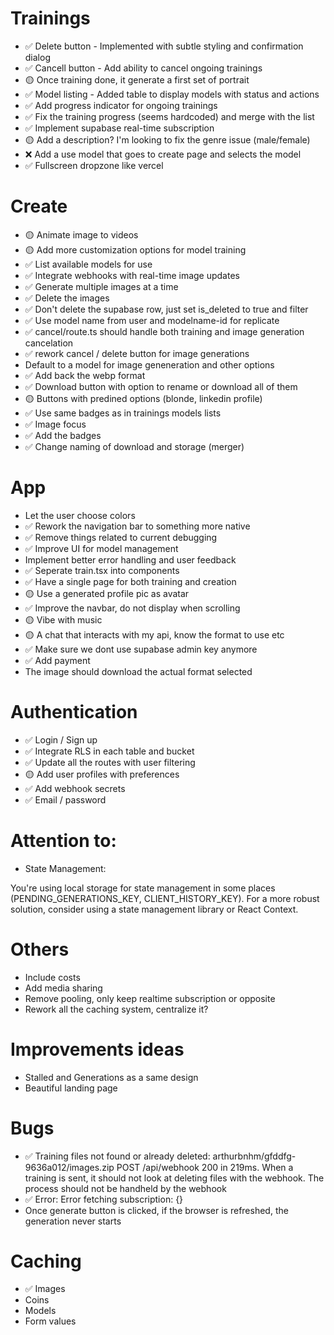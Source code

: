 # Trainings

- ✅ Delete button - Implemented with subtle styling and confirmation dialog
- ✅ Cancell button - Add ability to cancel ongoing trainings
- 🟡 Once training done, it generate a first set of portrait
- ✅ Model listing - Added table to display models with status and actions
- ✅ Add progress indicator for ongoing trainings
- ✅ Fix the training progress (seems hardcoded) and merge with the list
- ✅ Implement supabase real-time subscription
- 🟡 Add a description? I'm looking to fix the genre issue (male/female)
- ❌ Add a use model that goes to create page and selects the model
- ✅ Fullscreen dropzone like vercel

# Create

- 🟡 Animate image to videos
- 🟡 Add more customization options for model training
- ✅ List available models for use
- ✅ Integrate webhooks with real-time image updates
- ✅ Generate multiple images at a time
- ✅ Delete the images
- ✅ Don't delete the supabase row, just set is_deleted to true and filter
- ✅ Use model name from user and modelname-id for replicate
- ✅ cancel/route.ts should handle both training and image generation cancelation
- ✅ rework cancel / delete button for image generations
- Default to a model for image geneneration and other options
- ✅ Add back the webp format
- ✅ Download button with option to rename or download all of them
- 🟡 Buttons with predined options (blonde, linkedin profile)
- ✅ Use same badges as in trainings models lists
- ✅ Image focus
- ✅ Add the badges
- ✅ Change naming of download and storage (merger)

# App

- Let the user choose colors
- ✅ Rework the navigation bar to something more native
- ✅ Remove things related to current debugging
- ✅ Improve UI for model management
- Implement better error handling and user feedback
- ✅ Seperate train.tsx into components
- ✅ Have a single page for both training and creation
- 🟡 Use a generated profile pic as avatar
- ✅ Improve the navbar, do not display when scrolling
- 🟡 Vibe with music
- 🟡 A chat that interacts with my api, know the format to use etc
- ✅ Make sure we dont use supabase admin key anymore
- ✅ Add payment
- The image should download the actual format selected

# Authentication

- ✅ Login / Sign up
- ✅ Integrate RLS in each table and bucket
- ✅ Update all the routes with user filtering
- 🟡 Add user profiles with preferences
- ✅ Add webhook secrets
- ✅ Email / password


# Attention to:

- State Management:

You're using local storage for state management in some places (PENDING_GENERATIONS_KEY, CLIENT_HISTORY_KEY). For a more robust solution, consider using a state management library or React Context.

# Others

- Include costs
- Add media sharing
- Remove pooling, only keep realtime subscription or opposite
- Rework all the caching system, centralize it?

# Improvements ideas

- Stalled and Generations as a same design 
- Beautiful landing page

# Bugs

- ✅ Training files not found or already deleted: arthurbnhm/gfddfg-9636a012/images.zip POST /api/webhook 200 in 219ms. When a training is sent, it should not look at deleting files with the webhook. The process should not be handheld by the webhook
- ✅ Error: Error fetching subscription: {}
- Once generate button is clicked, if the browser is refreshed, the generation never starts

# Caching

- ✅ Images
- Coins
- Models
- Form values